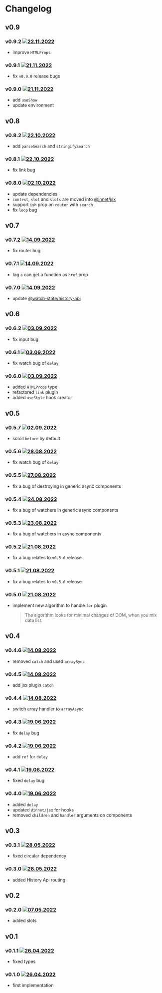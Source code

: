 # Changelog

## v0.9

### v0.9.2 [![22.11.2022](https://img.shields.io/date/1669137112)](https://github.com/d8corp/innet-dom/tree/v0.9.2)

- improve `HTMLProps`

### v0.9.1 [![21.11.2022](https://img.shields.io/date/1669036751)](https://github.com/d8corp/innet-dom/tree/v0.9.1)

- fix `v0.9.0` release bugs

### v0.9.0 [![21.11.2022](https://img.shields.io/date/1669033731)](https://github.com/d8corp/innet-dom/tree/v0.9.0)

- add `useShow`
- update environment

## v0.8

### v0.8.2 [![22.10.2022](https://img.shields.io/date/1666538364)](https://github.com/d8corp/innet-dom/tree/v0.8.2)

- add `parseSearch` and `stringifySearch`

### v0.8.1 [![22.10.2022](https://img.shields.io/date/1666449715)](https://github.com/d8corp/innet-dom/tree/v0.8.1)

- fix link bug

### v0.8.0 [![02.10.2022](https://img.shields.io/date/1664721881)](https://github.com/d8corp/innet-dom/tree/v0.8.0)

- update dependencies
- `context`, `slot` and `slots` are moved into [@innet/jsx](https://www.npmjs.com/package/@innet/jsx)
- support `ish` prop on `router` with `search`
- fix `loop` bug

## v0.7

### v0.7.2 [![14.09.2022](https://img.shields.io/date/1663172067)](https://github.com/d8corp/innet-dom/tree/v0.7.2)

- fix router bug

### v0.7.1 [![14.09.2022](https://img.shields.io/date/1663166529)](https://github.com/d8corp/innet-dom/tree/v0.7.1)

- tag `a` can get a function as `href` prop

### v0.7.0 [![14.09.2022](https://img.shields.io/date/1663154703)](https://github.com/d8corp/innet-dom/tree/v0.7.0)

- update [@watch-state/history-api](https://www.npmjs.com/package/@watch-state/history-api)

## v0.6

### v0.6.2 [![03.09.2022](https://img.shields.io/date/1662989248)](https://github.com/d8corp/innet-dom/tree/v0.6.2)

- fix input bug

### v0.6.1 [![03.09.2022](https://img.shields.io/date/1662202621)](https://github.com/d8corp/innet-dom/tree/v0.6.1)

- fix watch bug of `delay`

### v0.6.0 [![03.09.2022](https://img.shields.io/date/1662192543)](https://github.com/d8corp/innet-dom/tree/v0.6.0)

- added `HTMLProps` type
- refactored `link` plugin
- added `useStyle` hook creator

## v0.5

### v0.5.7 [![02.09.2022](https://img.shields.io/date/1662119199)](https://github.com/d8corp/innet-dom/tree/v0.5.7)

- scroll `before` by default

### v0.5.6 [![28.08.2022](https://img.shields.io/date/1661677576)](https://github.com/d8corp/innet-dom/tree/v0.5.6)

- fix watch bug of `delay`

### v0.5.5 [![27.08.2022](https://img.shields.io/date/1661613685)](https://github.com/d8corp/innet-dom/tree/v0.5.5)

- fix a bug of destroying in generic async components

### v0.5.4 [![24.08.2022](https://img.shields.io/date/1661335174)](https://github.com/d8corp/innet-dom/tree/v0.5.4)

- fix a bug of watchers in generic async components

### v0.5.3 [![23.08.2022](https://img.shields.io/date/1661249139)](https://github.com/d8corp/innet-dom/tree/v0.5.3)

- fix a bug of watchers in async components

### v0.5.2 [![21.08.2022](https://img.shields.io/date/1661089182)](https://github.com/d8corp/innet-dom/tree/v0.5.2)

- fix a bug relates to `v0.5.0` release

### v0.5.1 [![21.08.2022](https://img.shields.io/date/1661087882)](https://github.com/d8corp/innet-dom/tree/v0.5.1)

- fix a bug relates to `v0.5.0` release

### v0.5.0 [![21.08.2022](https://img.shields.io/date/1661037162)](https://github.com/d8corp/innet-dom/tree/v0.5.0)

- implement new algorithm to handle `for` plugin
  > The algorithm looks for minimal changes of DOM, when you mix data list.

## v0.4

### v0.4.6 [![14.08.2022](https://img.shields.io/date/1660498631)](https://github.com/d8corp/innet-dom/tree/v0.4.6)

- removed `catch` and used `arraySync`

### v0.4.5 [![14.08.2022](https://img.shields.io/date/1660485923)](https://github.com/d8corp/innet-dom/tree/v0.4.5)

- add jsx plugin `catch`

### v0.4.4 [![14.08.2022](https://img.shields.io/date/1660485321)](https://github.com/d8corp/innet-dom/tree/v0.4.4)

- switch array handler to `arrayAsync`

### v0.4.3 [![19.06.2022](https://img.shields.io/date/1655670970)](https://github.com/d8corp/innet-dom/tree/v0.4.3)

- fix `delay` bug

### v0.4.2 [![19.06.2022](https://img.shields.io/date/1655656976)](https://github.com/d8corp/innet-dom/tree/v0.4.2)

- add `ref` for `delay`

### v0.4.1 [![19.06.2022](https://img.shields.io/date/1655656208)](https://github.com/d8corp/innet-dom/tree/v0.4.1)

- fixed `delay` bug

### v0.4.0 [![19.06.2022](https://img.shields.io/date/1655634639)](https://github.com/d8corp/innet-dom/tree/v0.4.0)

- added `delay`
- updated `@innet/jsx` for hooks
- removed `children` and `handler` arguments on components

## v0.3

### v0.3.1 [![28.05.2022](https://img.shields.io/date/1653754141)](https://github.com/d8corp/innet-dom/tree/v0.3.1)

- fixed circular dependency

### v0.3.0 [![28.05.2022](https://img.shields.io/date/1653753542)](https://github.com/d8corp/innet-dom/tree/v0.3.0)

- added History Api routing

## v0.2

### v0.2.0 [![07.05.2022](https://img.shields.io/date/1651909929)](https://github.com/d8corp/innet-dom/tree/v0.2.0)

- added slots

## v0.1

### v0.1.1 [![26.04.2022](https://img.shields.io/date/1651005778)](https://github.com/d8corp/innet-dom/tree/v0.1.1)

- fixed types

### v0.1.0 [![26.04.2022](https://img.shields.io/date/1651004778)](https://github.com/d8corp/innet-dom/tree/v0.1.0)

- first implementation
